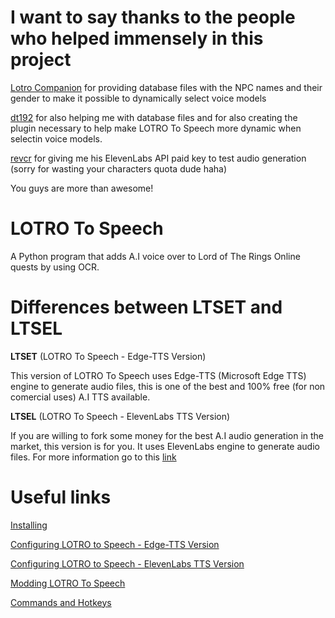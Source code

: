 # I want to say thanks to the people who helped immensely in this project

[Lotro Companion](https://github.com/LotroCompanion) for providing database files with the NPC names and their gender to make it possible to dynamically select voice models

[dt192](https://github.com/dt192) for also helping me with database files and for also creating the plugin necessary to help make LOTRO To Speech more dynamic when selectin voice models.

[revcr](https://www.reddit.com/user/revcr/) for giving me his ElevenLabs API paid key to test audio generation (sorry for wasting your characters quota dude haha)

You guys are more than awesome!

# LOTRO To Speech
A Python program that adds A.I voice over to Lord of The Rings Online quests by using OCR.

# Differences between LTSET and LTSEL

**LTSET** (LOTRO To Speech - Edge-TTS Version)

This version of LOTRO To Speech uses Edge-TTS (Microsoft Edge TTS) engine to generate audio files, this is one of the best and 100% free (for non comercial uses) A.I TTS available.

**LTSEL** (LOTRO To Speech - ElevenLabs TTS Version)

If you are willing to fork some money for the best A.I audio generation in the market, this version is for you. It uses ElevenLabs engine to generate audio files. For more information go to this [link](https://elevenlabs.io/about)

# Useful links

[Installing](https://github.com/ils94/LOTROToSpeech/blob/master/Tutorial/Files/installing.md)

[Configuring LOTRO to Speech - Edge-TTS Version](https://github.com/ils94/LOTROToSpeech/blob/master/Tutorial/Files/configuring_TLSET.md)

[Configuring LOTRO to Speech - ElevenLabs TTS Version](https://github.com/ils94/LOTROToSpeech/blob/master/Tutorial/Files/configuring_TLSEL.md)

[Modding LOTRO To Speech](https://github.com/ils94/LOTROToSpeech/blob/master/Tutorial/Files/modding.md)

[Commands and Hotkeys](https://github.com/ils94/LOTROToSpeech/blob/master/Tutorial/Files/commandsandhotkeys.md)
